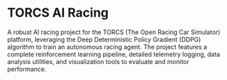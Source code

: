 # TORCS AI Racing

A robust AI racing project for the TORCS (The Open Racing Car Simulator) platform, leveraging the Deep Deterministic Policy Gradient (DDPG) algorithm to train an autonomous racing agent. The project features a complete reinforcement learning pipeline, detailed telemetry logging, data analysis utilities, and visualization tools to evaluate and monitor performance.


